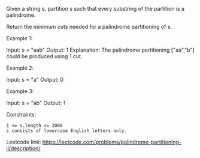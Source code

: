 Given a string s, partition s such that every substring of the partition is a palindrome.

Return the minimum cuts needed for a palindrome partitioning of s.

Example 1:

Input: s = "aab"
Output: 1
Explanation: The palindrome partitioning ["aa","b"] could be produced using 1 cut.

Example 2:

Input: s = "a"
Output: 0

Example 3:

Input: s = "ab"
Output: 1

Constraints:

    1 <= s.length <= 2000
    s consists of lowercase English letters only.

Leetcode link: https://leetcode.com/problems/palindrome-partitioning-ii/description/

